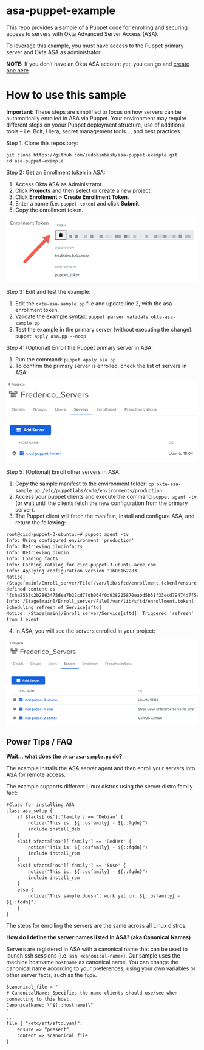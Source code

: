# asa-puppet-example

This repo provides a sample of a Puppet code for enrolling and securing access to servers with Okta Advanced Server Access (ASA).

To leverage this example, you must have access to the Puppet primary server and Okta ASA as administrator.

**NOTE:** If you don’t have an Okta ASA account yet, you can go and [create one here](https://app.scaleft.com/p/signup).

# How to use this sample

**Important**: These steps are simplified to focus on how servers can be automatically enrolled in ASA via Puppet. Your environment may require different steps on yoour Puppet deployment structure, use of additional tools – i.e. Bolt, Hiera, secret management tools..., and best practices.

Step 1: Clone this repository:

```
git clone https://github.com/sudobinbash/asa-puppet-example.git
cd asa-puppet-example
```

Step 2: Get an Enrollment token in ASA:

1. Access Okta ASA as Administrator.
2. Click **Projects** and then select or create a new project.
3. Click **Enrollment** > **Create Enrollment Token**.
4. Enter a name (i.e. `puppet-token`) and click **Submit**.
5. Copy the enrollment token.

![ASA: Enrollment token](img/asa-get-token.png)

Step 3: Edit and test the example:

1. Edit the `okta-asa-sample.pp` file and update line 2, with the asa enrollment token.
2. Validate the example syntax: `puppet parser validate okta-asa-sample.pp`
3. Test the example in the primary server (without executing the change): `puppet apply asa.pp --noop`

Step 4: (Optional) Enroll the Puppet primary server in ASA:

1. Run the command: `puppet apply asa.pp`
2. To confirm the primary server is enrolled, check the list of servers in ASA:

![ASA: Primary Server enrolled](img/asa-puppet-primary.png)

Step 5: (Optional) Enroll other servers in ASA:

1. Copy the sample manifest to the environment folder: `cp okta-asa-sample.pp /etc/puppetlabs/code/environments/production`
2. Access your puppet clients and execute the command `puppet agent -tv` (or wait until the clients fetch the new configuration from the primary server).
3. The Puppet client will fetch the manifest, install and configure ASA, and return the following:
```
root@cicd-puppet-3-ubuntu:~# puppet agent -tv
Info: Using configured environment 'production'
Info: Retrieving pluginfacts
Info: Retrieving plugin
Info: Loading facts
Info: Caching catalog for cicd-puppet-3-ubuntu.acme.com
Info: Applying configuration version '1608162283'
Notice: /Stage[main]/Enroll_server/File[/var/lib/sftd/enrollment.token]/ensure: defined content as '{sha256}c2b2863475dea7b22cd77db064f0d938225870eabd5b51f33ecd79474d7f5994'
Info: /Stage[main]/Enroll_server/File[/var/lib/sftd/enrollment.token]: Scheduling refresh of Service[sftd]
Notice: /Stage[main]/Enroll_server/Service[sftd]: Triggered 'refresh' from 1 event
```

4. In ASA, you will see the servers enrolled in your project:

![ASA: Puppet clients enrolled](img/asa-puppet-all.png)


## Power Tips / FAQ

**Wait... what does the `okta-asa-sample.pp` do?**

The example installs the ASA server agent and then enroll your servers into ASA for remote access.

The example supports different Linux distros using the server distro family fact:

```
#Class for installing ASA
class asa_setup {
    if $facts['os']['family'] == 'Debian' {
        notice("This is: ${::osfamily} - ${::fqdn}")
        include install_deb
    }
    elsif $facts['os']['family'] == 'RedHat' {
        notice("This is: ${::osfamily} - ${::fqdn}")
        include install_rpm
    }
    elsif $facts['os']['family'] == 'Suse' {
        notice("This is: ${::osfamily} - ${::fqdn}")
        include install_rpm
    }
    else {
        notice("This sample doesn't work yet on: ${::osfamily} - ${::fqdn}")
    }
}
```

The steps for enrolling the servers are the same across all Linux distros.

**How do I define the server names listed in ASA? (aka Canonical Names)**

Servers are registered in ASA with a canonical name that can be used to launch ssh sessions (i.e. `ssh <canonical-name>`). Our sample uses the machine hostname `hostname` as canonical name. You can change the canonical name according to your preferences, using your own variables or other server facts, such as the `fqdn`.

```
$canonical_file = "---
# CanonicalName: Specifies the name clients should use/see when connecting to this host.
CanonicalName: \"${::hostname}\"
"
...
file { "/etc/sft/sftd.yaml":
    ensure => "present",
    content => $canonical_file
}
```
